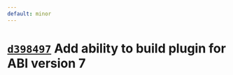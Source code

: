 ```yaml
---
default: minor
---
```


# [`d398497`](https://github.com/zakuciael/rofi-jetbrains/commit/d398497f31491e54ef97ab298abc8cf62c3a0974) Add ability to build plugin for ABI version 7
